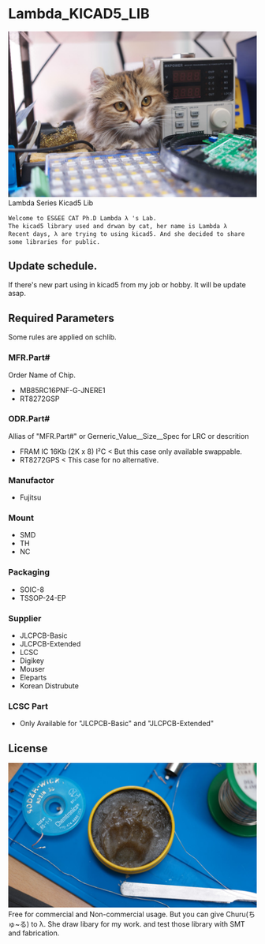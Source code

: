 # Lambda_KICAD5_LIB
![Lambda_img](./Etc/Lambda.jpg)
Lambda Series Kicad5 Lib
```
Welcome to ES&EE CAT Ph.D Lambda λ 's Lab.
The kicad5 library used and drwan by cat, her name is Lambda λ
Recent days, λ are trying to using kicad5. And she decided to share some libraries for public.
```

## Update schedule.
If there's new part using in kicad5 from my job or hobby. It will be update asap.

## Required Parameters
Some rules are applied on schlib.

### MFR.Part#
Order Name of Chip.
* MB85RC16PNF-G-JNERE1
* RT8272GSP

### ODR.Part#
Allias of "MFR.Part#" or 
Gerneric_Value__Size__Spec for LRC or descrition
* FRAM IC 16Kb (2K x 8) I²C < But this case only available swappable.
* RT8272GPS < This case for no alternative.

### Manufactor
* Fujitsu

### Mount
* SMD
* TH
* NC

### Packaging
* SOIC-8 
* TSSOP-24-EP

### Supplier
* JLCPCB-Basic
* JLCPCB-Extended
* LCSC
* Digikey
* Mouser
* Eleparts
* Korean Distrubute

### LCSC Part
* Only Available for "JLCPCB-Basic" and "JLCPCB-Extended"

## License
![License_img](./Etc/License.jpg)
Free for commercial and Non-commercial usage. But you can give Churu(ちゅ~る) to λ. She draw libary for my work. and test those library with SMT and fabrication.
